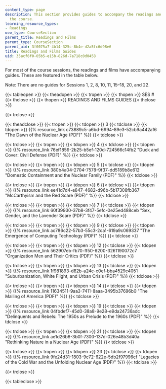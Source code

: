 ```yaml
---
content_type: page
description: This section provides guides to accompany the readings and films for
  the course.
learning_resource_types:
- Readings
ocw_type: CourseSection
parent_title: Readings and Films
parent_type: CourseSection
parent_uid: 3f0075a7-4b14-325c-8b4e-d2a5fc6d98e6
title: Readings and Films Guides
uid: 35acf6f0-05b5-e15b-826d-7a718c0d0458
---
```


For most of the course sessions, the readings and films have accompanying guides. These are featured in the table below.

Note: There are no guides for Sessions 1, 2, 8, 10, 11, 15–18, 20, and 22.

{{< tableopen >}}
{{< theadopen >}}
{{< tropen >}}
{{< thopen >}}
SES #
{{< thclose >}}
{{< thopen >}}
READINGS AND FILMS GUIDES
{{< thclose >}}

{{< trclose >}}

{{< theadclose >}}
{{< tropen >}}
{{< tdopen >}}
3
{{< tdclose >}}
{{< tdopen >}}
{{% resource_link c73889c5-a6bd-6994-89e3-52cb9a442af6 "The Dawn of the Nuclear Age (PDF)" %}}
{{< tdclose >}}

{{< trclose >}}
{{< tropen >}}
{{< tdopen >}}
4
{{< tdclose >}}
{{< tdopen >}}
{{% resource_link 76ef1859-2b25-b5ef-120d-724566c14fb2 "Duck and Cover: Civil Defense (PDF)" %}}
{{< tdclose >}}

{{< trclose >}}
{{< tropen >}}
{{< tdopen >}}
5
{{< tdclose >}}
{{< tdopen >}}
{{% resource_link 380b4a04-2704-7578-9f37-dd5189b8e612 "Domestic Containment and the Nuclear Family (PDF)" %}}
{{< tdclose >}}

{{< trclose >}}
{{< tropen >}}
{{< tdopen >}}
6
{{< tdclose >}}
{{< tdopen >}}
{{% resource_link ee41d7d4-e847-4682-d96b-5b17308fb367 "McCarthyism and the Red Scare (PDF)" %}}
{{< tdclose >}}

{{< trclose >}}
{{< tropen >}}
{{< tdopen >}}
7
{{< tdclose >}}
{{< tdopen >}}
{{% resource_link 60f39930-37b8-3f47-5efc-0e25ed488ceb "Sex, Gender, and the Lavender Scare (PDF)" %}}
{{< tdclose >}}

{{< trclose >}}
{{< tropen >}}
{{< tdopen >}}
9
{{< tdclose >}}
{{< tdopen >}}
{{% resource_link ac786c22-57b3-55c3-2ca1-619a9c069337 "The Emergence of Computing Technology (PDF)" %}}
{{< tdclose >}}

{{< trclose >}}
{{< tropen >}}
{{< tdopen >}}
12
{{< tdclose >}}
{{< tdopen >}}
{{% resource_link 562907eb-fb70-ff50-6200-3261190072c7 "Organization Men and Their Critics (PDF)" %}}
{{< tdclose >}}

{{< trclose >}}
{{< tropen >}}
{{< tdopen >}}
13
{{< tdclose >}}
{{< tdopen >}}
{{% resource_link 1f981893-d82b-a24c-c0ef-bba4529c4051 "Suburbanization, White Flight, and Urban Crisis (PDF)" %}}
{{< tdclose >}}

{{< trclose >}}
{{< tropen >}}
{{< tdopen >}}
14
{{< tdclose >}}
{{< tdopen >}}
{{% resource_link 11634511-9aa3-7411-8aaa-3495b37696b0 "The Malling of America (PDF)" %}}
{{< tdclose >}}

{{< trclose >}}
{{< tropen >}}
{{< tdopen >}}
19
{{< tdclose >}}
{{< tdopen >}}
{{% resource_link 04fbdef7-45d0-38a8-9e28-e9da24736adc "Delinquents and Rebels: The 1950s as Prelude to the 1960s (PDF)" %}}
{{< tdclose >}}

{{< trclose >}}
{{< tropen >}}
{{< tdopen >}}
21
{{< tdclose >}}
{{< tdopen >}}
{{% resource_link ae1d26b8-3b0f-7300-137d-026e48b3d40a "Rethinking Nature in a Nuclear Age (PDF)" %}}
{{< tdclose >}}

{{< trclose >}}
{{< tropen >}}
{{< tdopen >}}
23
{{< tdclose >}}
{{< tdopen >}}
{{% resource_link 9fe24d31-1803-9c72-622e-5db2f97996cf "Legacies of the Cold War and the Unfolding Nuclear Age (PDF)" %}}
{{< tdclose >}}

{{< trclose >}}

{{< tableclose >}}